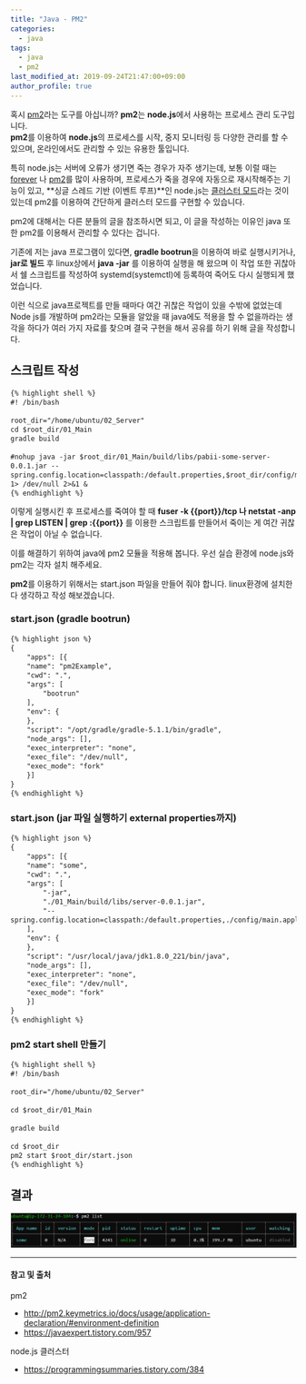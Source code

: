 ```yaml
---
title: "Java - PM2"
categories: 
  - java
tags:
  - java
  - pm2
last_modified_at: 2019-09-24T21:47:00+09:00
author_profile: true
---
```

혹시 [pm2](http://pm2.keymetrics.io/)라는 도구를 아십니까? **pm2**는 **node.js**에서 사용하는 프로세스 관리 도구입니다.<br />
**pm2**를 이용하여 **node.js**의 프로세스를 시작, 중지 모니터링 등 다양한 관리를 할 수 있으며, 온라인에서도 관리할 수 있는 유용한 툴입니다.

특히 node.js는 서버에 오류가 생기면 죽는 경우가 자주 생기는데, 보통 이럴 때는 [forever](https://www.npmjs.com/package/forever) 나 [pm2](http://pm2.keymetrics.io/)를 많이 사용하며, 프로세스가 죽을 경우에 자동으로 재시작해주는 기능이 있고, **싱글 스레드 기반 (이벤트 루프)**인 node.js는 [클러스터 모드](https://programmingsummaries.tistory.com/384)라는 것이 있는데 pm2를 이용하여 간단하게 클러스터 모드를 구현할 수 있습니다.

pm2에 대해서는 다른 분들의 글을 참조하시면 되고, 이 글을 작성하는 이유인 java 또한 pm2를 이용해서 관리할 수 있다는 겁니다.

기존에 저는 java 프로그램이 있다면, **gradle bootrun**을 이용하여 바로 실행시키거나, **jar로 빌드** 후 linux상에서 **java -jar** 를 이용하여 실행을 해 왔으며 이 작업 또한 귀찮아서 쉘 스크립트를 작성하여 systemd(systemctl)에 등록하여 죽어도 다시 실행되게 했었습니다.

이런 식으로 java프로젝트를 만들 때마다 여간 귀찮은 작업이 있을 수밖에 없었는데 Node js를 개발하며 pm2라는 모듈을 알았을 때 java에도 적용을 할 수 없을까라는 생각을 하다가 여러 가지 자료를 찾으며 결국 구현을 해서 공유를 하기 위해 글을 작성합니다.

## 스크립트 작성

    {% highlight shell %}
    #! /bin/bash

    root_dir="/home/ubuntu/02_Server"
    cd $root_dir/01_Main
    gradle build

    #nohup java -jar $root_dir/01_Main/build/libs/pabii-some-server-0.0.1.jar --spring.config.location=classpath:/default.properties,$root_dir/config/main.application.properties 1> /dev/null 2>&1 &
    {% endhighlight %}
    
이렇게 실행시킨 후 프로세스를 죽여야 할 때 **fuser -k {{port}}/tcp 나 netstat -anp | grep LISTEN | grep :\{\{port\}\}**
를 이용한 스크립트를 만들어서 죽이는 게 여간 귀찮은 작업이 아닐 수 없습니다.

이를 해결하기 위하여 java에 pm2 모듈을 적용해 봅니다.
우선 실습 환경에 node.js와 pm2는 각자 설치 해주세요.

**pm2**를 이용하기 위해서는 start.json 파일을 만들어 줘야 합니다. linux환경에 설치한다 생각하고 작성 해보겠습니다.

### start.json (gradle bootrun)
 
    {% highlight json %}
    {
        "apps": [{
        "name": "pm2Example",
        "cwd": ".",
        "args": [
            "bootrun"
        ],
        "env": {
        },
        "script": "/opt/gradle/gradle-5.1.1/bin/gradle",
        "node_args": [],
        "exec_interpreter": "none",
        "exec_file": "/dev/null",
        "exec_mode": "fork"
        }]
    }    
    {% endhighlight %}

### start.json (jar 파일 실행하기 external properties까지)

    {% highlight json %}
    {
        "apps": [{
        "name": "some",
        "cwd": ".",
        "args": [
            "-jar",
            "./01_Main/build/libs/server-0.0.1.jar",
            "--spring.config.location=classpath:/default.properties,./config/main.application.properties"
        ],
        "env": {
        },
        "script": "/usr/local/java/jdk1.8.0_221/bin/java",
        "node_args": [],
        "exec_interpreter": "none",
        "exec_file": "/dev/null",
        "exec_mode": "fork"
        }]
    }
    {% endhighlight %}

### pm2 start shell 만들기

    {% highlight shell %}
    #! /bin/bash

    root_dir="/home/ubuntu/02_Server"

    cd $root_dir/01_Main

    gradle build

    cd $root_dir
    pm2 start $root_dir/start.json
    {% endhighlight %}

## 결과 

![1](/assets/img/posts/java/pm2/1.png)




---
#### 참고 및 출처

pm2
- http://pm2.keymetrics.io/docs/usage/application-declaration/#environment-definition
- https://javaexpert.tistory.com/957

node.js 클러스터
- https://programmingsummaries.tistory.com/384﻿